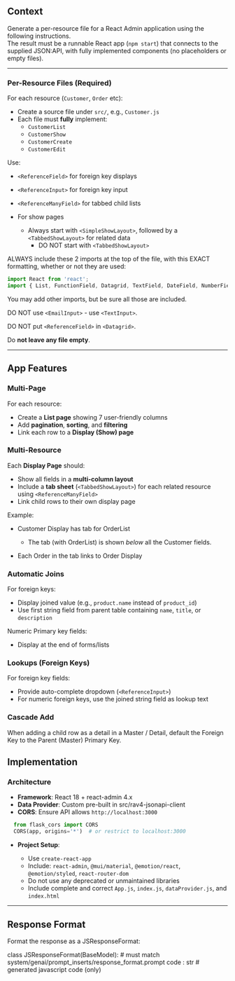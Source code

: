 ## Context

Generate a per-resource file for a React Admin application using the following instructions.  
The result must be a runnable React app (`npm start`) that connects to the supplied JSON:API, with fully implemented components (no placeholders or empty files).


---

### Per-Resource Files (Required)

For each resource (`Customer`, `Order` etc):

* Create a source file under `src/`, e.g., `Customer.js`
* Each file must **fully** implement:
    * `CustomerList`
    * `CustomerShow`
    * `CustomerCreate`
    * `CustomerEdit`

Use:

- `<ReferenceField>` for foreign key displays
- `<ReferenceInput>` for foreign key input
- `<ReferenceManyField>` for tabbed child lists
- For show pages

  * Always start with `<SimpleShowLayout>`, followed by a `<TabbedShowLayout>` for related data
    * DO NOT start with `<TabbedShowLayout>`

ALWAYS include these 2 imports at the top of the file, with this EXACT formatting, whether or not they are used:

```jsx
import React from 'react';
import { List, FunctionField, Datagrid, TextField, DateField, NumberField, ReferenceField, ReferenceManyField, Show, TabbedShowLayout, Tab, SimpleShowLayout, TextInput, NumberInput, DateTimeInput, ReferenceInput, SelectInput, Create, SimpleForm, Edit, Filter, Pagination, BooleanField, BooleanInput } from 'react-admin';  // mandatory import
```
You may add other imports, but be sure all those are included.

DO NOT use `<EmailInput>` - use `<TextInput>`.

DO NOT put `<ReferenceField>` in `<Datagrid>`.

Do **not leave any file empty**.

---

## App Features

### Multi-Page

For each resource:

- Create a **List page** showing 7 user-friendly columns
- Add **pagination**, **sorting**, and **filtering**
- Link each row to a **Display (Show) page**

### Multi-Resource

Each **Display Page** should:

- Show all fields in a **multi-column layout**
- Include a **tab sheet** (`<TabbedShowLayout>`) for each related resource using `<ReferenceManyField>`
- Link child rows to their own display page

Example:  

- Customer Display has tab for OrderList 

  - The tab (with OrderList) is shown *below* all the Customer fields.
- Each Order in the tab links to Order Display

### Automatic Joins

For foreign keys:

- Display joined value (e.g., `product.name` instead of `product_id`)
- Use first string field from parent table containing `name`, `title`, or `description`

Numeric Primary key fields:

- Display at the end of forms/lists

### Lookups (Foreign Keys)

For foreign key fields:

- Provide auto-complete dropdown (`<ReferenceInput>`)
- For numeric foreign keys, use the joined string field as lookup text

### Cascade Add

When adding a child row as a detail in a Master / Detail,
default the Foreign Key to the Parent (Master) Primary Key.

## Implementation

### Architecture

- **Framework**: React 18 + react-admin 4.x
- **Data Provider**: Custom pre-built in src/rav4-jsonapi-client
- **CORS**: Ensure API allows `http://localhost:3000`

```py
  from flask_cors import CORS  
  CORS(app, origins='*')  # or restrict to localhost:3000
```
- **Project Setup**:

  - Use `create-react-app`
  - Include: `react-admin`, `@mui/material`, `@emotion/react`, `@emotion/styled`, `react-router-dom`
  - Do not use any deprecated or unmaintained libraries
  - Include complete and correct `App.js`, `index.js`, `dataProvider.js`, and `index.html`
---

## Response Format

Format the response as a JSResponseFormat:

class JSResponseFormat(BaseModel):  # must match system/genai/prompt_inserts/response_format.prompt
    code : str # generated javascript code (only)

